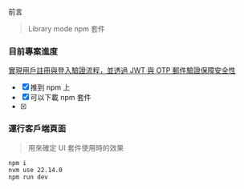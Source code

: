 前言

> Library mode npm 套件

### 目前專案進度

[實現用戶註冊與登入驗證流程，並透過 JWT 與 OTP 郵件驗證保障安全性](https://github.com/Vic428-human/antd5-dashboard-practice/tree/main/backend/routes)

- [x] 推到 npm 上
- [x] 可以下載 npm 套件
- [x]

### 運行客戶端頁面

> 用來確定 UI 套件使用時的效果

```
npm i
nvm use 22.14.0
npm run dev
```
